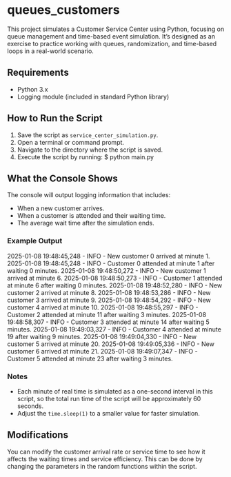 # queues_customers
This project simulates a Customer Service Center using Python, focusing on queue management and time-based event simulation. It’s designed as an exercise to practice working with queues, randomization, and time-based loops in a real-world scenario. 

## Requirements
- Python 3.x
- Logging module (included in standard Python library)

## How to Run the Script
1. Save the script as `service_center_simulation.py`.
2. Open a terminal or command prompt.
3. Navigate to the directory where the script is saved.
4. Execute the script by running: $ python main.py


## What the Console Shows
The console will output logging information that includes:
- When a new customer arrives.
- When a customer is attended and their waiting time.
- The average wait time after the simulation ends.

### Example Output
2025-01-08 19:48:45,248 - INFO - New customer 0 arrived at minute 1.
2025-01-08 19:48:45,248 - INFO - Customer 0 attended at minute 1 after waiting 0 minutes.
2025-01-08 19:48:50,272 - INFO - New customer 1 arrived at minute 6.
2025-01-08 19:48:50,273 - INFO - Customer 1 attended at minute 6 after waiting 0 minutes.
2025-01-08 19:48:52,280 - INFO - New customer 2 arrived at minute 8.
2025-01-08 19:48:53,286 - INFO - New customer 3 arrived at minute 9.
2025-01-08 19:48:54,292 - INFO - New customer 4 arrived at minute 10.
2025-01-08 19:48:55,297 - INFO - Customer 2 attended at minute 11 after waiting 3 minutes.
2025-01-08 19:48:58,307 - INFO - Customer 3 attended at minute 14 after waiting 5 minutes.
2025-01-08 19:49:03,327 - INFO - Customer 4 attended at minute 19 after waiting 9 minutes.
2025-01-08 19:49:04,330 - INFO - New customer 5 arrived at minute 20.
2025-01-08 19:49:05,336 - INFO - New customer 6 arrived at minute 21.
2025-01-08 19:49:07,347 - INFO - Customer 5 attended at minute 23 after waiting 3 minutes.


### Notes
- Each minute of real time is simulated as a one-second interval in this script, so the total run time of the script will be approximately 60 seconds.
- Adjust the `time.sleep(1)` to a smaller value for faster simulation.

## Modifications
You can modify the customer arrival rate or service time to see how it affects the waiting times and service efficiency. This can be done by changing the parameters in the random functions within the script.
